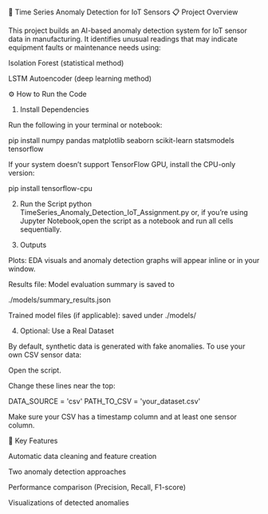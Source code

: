🧠 Time Series Anomaly Detection for IoT Sensors
📋 Project Overview

This project builds an AI-based anomaly detection system for IoT sensor data in manufacturing.
It identifies unusual readings that may indicate equipment faults or maintenance needs using:

Isolation Forest (statistical method)

LSTM Autoencoder (deep learning method)

⚙️ How to Run the Code


1. Install Dependencies

 Run the following in your terminal or notebook:

 pip install numpy pandas matplotlib seaborn scikit-learn statsmodels tensorflow

 If your system doesn’t support TensorFlow GPU, install the CPU-only version:

 pip install tensorflow-cpu

2. Run the Script
 python TimeSeries_Anomaly_Detection_IoT_Assignment.py or, if you’re using Jupyter Notebook,open the script as a notebook and run all cells sequentially.

3. Outputs

Plots: EDA visuals and anomaly detection graphs will appear inline or in your window.

Results file: Model evaluation summary is saved to

./models/summary_results.json


Trained model files (if applicable): saved under ./models/

4. Optional: Use a Real Dataset

By default, synthetic data is generated with fake anomalies. To use your own CSV sensor data:

Open the script.

Change these lines near the top:

DATA_SOURCE = 'csv'
PATH_TO_CSV = 'your_dataset.csv'


Make sure your CSV has a timestamp column and at least one sensor column.





🧩 Key Features

Automatic data cleaning and feature creation

Two anomaly detection approaches

Performance comparison (Precision, Recall, F1-score)

Visualizations of detected anomalies
